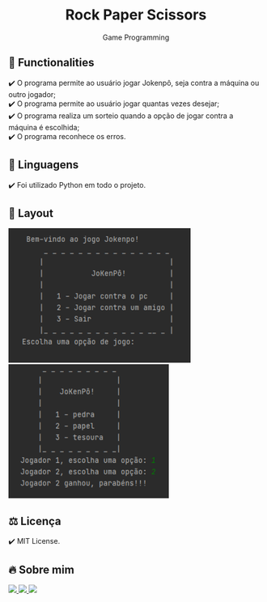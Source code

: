 <h1 align="center"> Rock Paper Scissors </h1>
<p align="center"> Game Programming

## 🎯 Functionalities
✔️ O programa permite ao usuário jogar Jokenpô, seja contra a máquina ou outro jogador; <br>
✔️ O programa permite ao usuário jogar quantas vezes desejar; <br>
✔️ O programa realiza um sorteio quando a opção de jogar contra a máquina é escolhida; <br>
✔️ O programa reconhece os erros.

## 🚀 Linguagens
✔️ Foi utilizado Python em todo o projeto.

## 🎨 Layout
<p align="left">
      <img src="Imagens/img1.png" width="360"> &nbsp; &nbsp; 
      <img src="Imagens/img2.png" width="317"> &nbsp; &nbsp;  
      
## ⚖️ Licença
✔️ MIT License.

## 🔥 Sobre mim 
  <div>
  <a href = "https://mail.google.com/mail/u/1/#inbox"><img src="https://img.shields.io/badge/-Gmail-%23EA4335?style=for-the-badge&logo=gmail&logoColor=white" target="_blank">
  </a>
  <a href="https://www.linkedin.com/in/maria-eduarda-macedo-braga-4663bb208/e" target="_blank"><img src="https://img.shields.io/badge/-LinkedIn-%230077B5?style=for-the-badge&logo=linkedin&logoColor=white" target="_blank">
  </a> 
  <a href="https://www.instagram.com/_maria_2k03/?hl=pt-br" target="_blank"><img src="https://img.shields.io/badge/-Instagram-%23E4405F?style=for-the-badge&logo=instagram&logoColor=white" target="_blank">
  </a>
</div>
